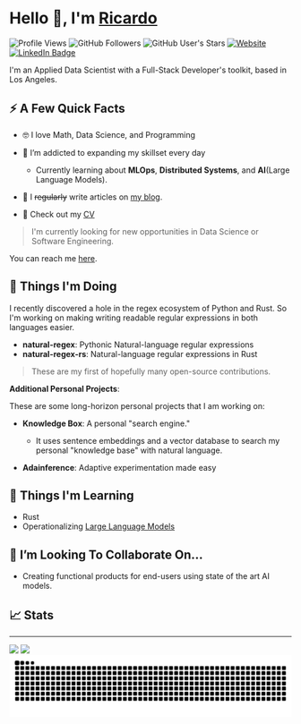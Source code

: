 # Hello 👋, I'm [Ricardo](https://ricardoruiz.site)

![Profile Views](https://komarev.com/ghpvc/?username=xRSquared&color=blue&style=flat)
![GitHub Followers](https://img.shields.io/github/followers/xRSquared?style=social)
![GitHub User's Stars](https://img.shields.io/github/stars/xRSquared?affiliations=OWNER&style=social)
[![Website](https://img.shields.io/website?down_message=offline&url=https%3A%2F%2Fwww.ricardoruiz.site)](https://www.ricardoruiz.site)
[![LinkedIn Badge](https://img.shields.io/badge/LinkedIn-0077B5?style=plastic-flat&logo=linkedin&logoColor=white)](https://www.linkedin.com/in/ricardo--ruiz/)

I'm an Applied Data Scientist with a Full-Stack Developer's toolkit,
based in Los Angeles.

## ⚡️ A Few Quick Facts

- 🤓 I love Math, Data Science, and Programming

- 🧠 I’m addicted to expanding my skillset every day

  - Currently learning about **MLOps**, **Distributed Systems**,
    and **AI**(Large Language Models).

- 📝 I ~~regularly~~ write articles on [my blog](https://ricardoruiz.site/blog).

- 📕 Check out my [CV](https://ricardoruiz.site/cv/CV_Ricardo_Ruiz.pdf)

> I'm currently looking for new opportunities in Data Science or Software Engineering.

You can reach me [here](https://ricardoruiz.site/contact).

## 👷 Things I'm Doing

I recently discovered a hole in the regex ecosystem of Python and Rust.
So I'm working on making writing readable regular expressions in both languages easier.

- **natural-regex**: Pythonic Natural-language regular expressions
- **natural-regex-rs**: Natural-language regular expressions in Rust

> These are my first of hopefully many open-source contributions.

**Additional Personal Projects**:

These are some long-horizon personal projects that I am working on:

- **Knowledge Box**: A personal "search engine."

  - It uses sentence embeddings and a vector database to search
    my personal "knowledge base" with natural language.

- **Adainference**: Adaptive experimentation made easy

## 🧠 Things I'm Learning

- Rust
- Operationalizing [Large Language Models](https://en.wikipedia.org/wiki/Large_language_model)

## 🤝 I’m Looking To Collaborate On…

- Creating functional products for end-users using state of the art AI models.

## 📈 Stats

______________________________________________________________________

<picture>
    <source 
      srcset="https://github-readme-stats-xrsquared.vercel.app/api?username=xRSquared&count_private=true&show_icons=true&include_private=true&theme=github_dark"
      media="(prefers-color-scheme: dark)"
    />
    <source
      srcset="https://github-readme-stats-xrsquared.vercel.app/api?username=xRSquared&count_private=true&include_private=true&show_icons=true"
      media="(prefers-color-scheme: light), (prefers-color-scheme: no-preference)"
    />
    <img src="https://github-readme-stats-xrsquared.vercel.app/api?username=xRSquared&count_private=true&include_private=true&show_icons=true" />
</picture>

<picture>
    <source 
      srcset="https://github-readme-stats-xrsquared.vercel.app/api/top-langs/?username=xRSquared&hide=jupyter+notebook&layout=compact&langs_count=8&size_weight=0.5&count_weight=0.5&theme=github_dark"
      media="(prefers-color-scheme: dark)"
    />
    <source
      srcset="https://github-readme-stats-xrsquared.vercel.app/api/top-langs/?username=xRSquared&hide=jupyter+notebook&layout=compact&langs_count=8&size_weight=0.5&count_weight=0.5"
      media="(prefers-color-scheme: light), (prefers-color-scheme: no-preference)"
    />
    <img src="https://github-readme-stats-xrsquared.vercel.app/api/top-langs/?username=xRSquared&hide=jupyter+notebook&layout=compact&langs_count=8&size_weight=0.5&count_weight=0.5" />
</picture>

<picture>
  <source media="(prefers-color-scheme: dark)" srcset="https://github.com/xRSquared/xRSquared/blob/output/github-snake-dark.svg" />
  <source media="(prefers-color-scheme: light)" srcset="https://github.com/xRSquared/xRSquared/blob/output/github-snake.svg" />
  <img alt="github-snake" src="github-snake.svg" />
</picture>
